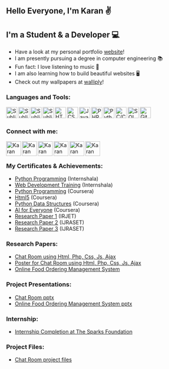 ## Hello Everyone, I'm Karan ✌

## I'm a Student & a Developer 💻

-  Have a look at my personal portfolio [website]!
-  I am presently pursuing a degree in computer engineering 📚
-  Fun fact: I love listening to music 🎵
-  I am also learning how to build beautiful websites 🖥
-  Check out my wallpapers at [walliply]!

### Languages and Tools:
[<img align="left" alt="Sublime" width="30px" src="https://cdn-icons-png.flaticon.com/512/906/906324.png" />][VS Code]
[<img align="left" alt="Sublime" width="30px" src="https://cdn-icons.flaticon.com/png/512/5611/premium/5611084.png?token=exp=1647942120~hmac=a57ce88e6ae62a979929c74e881d3b3c" />][Premiere]
[<img align="left" alt="Sublime" width="30px" src="https://cdn-icons-png.flaticon.com/512/5968/5968472.png" />][Illustrator]
[<img align="left" alt="Sublime" width="30px" src="https://img.icons8.com/fluent/48/000000/sublime-text.png" />][sublime]
[<img align="left" alt="HTML5" width="30px" src="https://cdn-icons-png.flaticon.com/512/732/732212.png" />][html]
[<img align="left" alt="CSS3" width="30px" src="https://cdn-icons-png.flaticon.com/512/732/732190.png" />][css3]
[<img align="left" alt="JavaScript" width="30px" src="https://cdn-icons-png.flaticon.com/512/5968/5968292.png" />][javascript]
[<img align="left" alt="PHP" width="30px" src="https://cdn-icons-png.flaticon.com/512/919/919830.png" />][php]
[<img align="left" alt="Python" width="30px" src="https://cdn-icons-png.flaticon.com/512/5968/5968350.png" />][python]
[<img align="left" alt="C/C++" width="30px" src="https://cdn.jsdelivr.net/gh/devicons/devicon/icons/c/c-original.svg" />][c]
[<img align="left" alt="SQL" width="30px" src="https://cdn-icons-png.flaticon.com/512/337/337953.png" />][sql]
[<img align="left" alt="GitHub" width="30px" src="https://cdn-icons-png.flaticon.com/512/733/733553.png" />][github]

<br />
<br />

### Connect with me:

[<img align="left" alt="Karan Dhiman | Instagram" width="40px" src="https://cdn-icons-png.flaticon.com/512/733/733558.png" />][instagram]
[<img align="left" alt="Karan Dhiman | Twitter" width="40px" src="https://cdn-icons-png.flaticon.com/512/733/733579.png" />][twitter]
[<img align="left" alt="Karan Dhiman | LinkedIn" width="40px" src="https://cdn-icons.flaticon.com/png/512/3536/premium/3536505.png?token=exp=1647942600~hmac=41ab58e002626936c89b598286eefbb1" />][linkedin]
[<img align="left" alt="Karan Dhiman | Facebook" width="40px" src="https://cdn-icons-png.flaticon.com/512/174/174848.png" />][facebook]
[<img align="left" alt="Karan Dhiman | Google scholar" width="40px" src="https://img.icons8.com/nolan/128/google-scholar.png" />][googlescholar]
[<img align="left" alt="Karan Dhiman | Research Gate" width="40px" src="https://cdn.iconscout.com/icon/free/png-256/researchgate-3521760-2945204.png" />][researchgate]

<br />
<br />

### My Certificates & Achievements:

- [Python Programming]  (Internshala)
- [Web Development Training]  (Internshala)
- [Python Programming]  (Coursera)
- [Html5]  (Coursera)
- [Python Data Structures]  (Coursera)
- [AI for Everyone]  (Coursera)
- [Research Paper 1]  (IRJET)
- [Research Paper 2]  (IJRASET)
- [Research Paper 3]  (IJRASET)

### Research Papers:
- [Chat Room using Html, Php, Css, Js, Ajax] 
- [Poster for Chat Room using Html, Php, Css, Js, Ajax]
- [Online Food Ordering Management System]

### Project Presentations:
- [Chat Room pptx]
- [Online Food Ordering Management System pptx]

### Internship:
- [Internship Completion at The Sparks Foundation]

### Project Files:
- [Chat Room project files]

[website]: https://karan-dhiman.github.io/Responsive-Portfolio-Website
[walliply]: https://sites.google.com/view/walliply/
[VS Code]: https://code.visualstudio.com/
[Premiere]: https://www.adobe.com/in/products/premiere-rush.html
[Illustrator]: https://www.adobe.com/in/products/illustrator.html
[sublime]: https://www.sublimetext.com/
[instagram]: https://www.instagram.com/karan_dhiman._
[facebook]: https://www.facebook.com/karan.dhiman.07/
[twitter]: https://twitter.com/karan_dhiman_7
[linkedin]: https://www.linkedin.com/in/karan-s-dhiman
[googlescholar]: https://scholar.google.com/citations?user=kKNKmqgAAAAJ&hl=en
[researchgate]: https://www.researchgate.net/profile/Karan-Dhiman-3
[visualstudio]: https://visualstudio.microsoft.com
[html]: https://www.w3schools.com/html/
[css3]: https://www.w3schools.com/css/
[javascript]: https://www.w3schools.com/js/DEFAULT.asp
[python]: https://www.w3schools.com/python/
[c]: https://www.tutorialspoint.com/cprogramming/index.htm
[sql]: https://www.w3schools.com/sql/default.Asp
[php]: https://www.w3schools.com/php/php_mysql_intro.asp
[github]: https://github.com/
[python programming]:https://drive.google.com/file/d/19wqCcn3lNkJklyj4p2sAc-vLQ8ExNORY/view?usp=sharing
[Python Training]: https://drive.google.com/file/d/17p7ZsgbwvxD0x8e7WEARzTQ_T1Xp3_Hj/view?usp=sharing
[Html5]: https://drive.google.com/file/d/1-Ia3Ew7g1JVSLGaRx3vcpvin5vd4t9Qd/view?usp=sharing
[Web Development Training]: https://drive.google.com/file/d/1cUfYAUEqSUJfiX72C-a9ef2tdj5omQTw/view?usp=sharing
[Python Data Structures]: https://drive.google.com/file/d/1WR1qR4cFsRgvtzXWm58EgbRvZ1qsGktG/view?usp=sharing
[AI for Everyone]: https://drive.google.com/file/d/1ivIg1QWfIZf_pdGKC4vpWdsMK1FXxLYD/view?usp=sharing
[Research Paper 1]: https://drive.google.com/file/d/1rn01A10YZob2DKMX85Xi10CF3rkvGofp/view?usp=sharing
[Research Paper 2]: https://drive.google.com/file/d/15X-1CZbSUnRXz4aUoQ8z2nz5FHlDgmeV/view?usp=sharing
[Research Paper 3]: https://drive.google.com/file/d/1QDfFtyLsBy81sM5ASBG3o_8DGiY4pHKP/view?usp=sharing
[Chat Room using Html, Php, Css, Js, Ajax]: https://arxiv.org/abs/2106.14704
[Online Food Ordering Management System]: https://www.ijraset.com/fileserve.php?FID=36835
[Poster for Chat Room using Html, Php, Css, Js, Ajax]: http://dx.doi.org/10.13140/RG.2.2.19421.95203
[Chat Room pptx]: http://dx.doi.org/10.13140/RG.2.2.16257.38248
[Online Food Ordering Management System pptx]: 10.13140/RG.2.2.35112.08961
[Internship Completion at The Sparks Foundation]: https://drive.google.com/file/d/1_d6M4LsuipjONncPUMTrLgXR7fpcX2v3/view?usp=sharing
[Chat Room project files]: https://drive.google.com/drive/folders/1OANizfTAKLF05GOzu8dPji1aH5VTbMf0?usp=sharing
